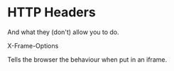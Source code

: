 # HTTP Headers

And what they (don't) allow you to do.



X-Frame-Options

Tells the browser the behaviour when put in an iframe.
